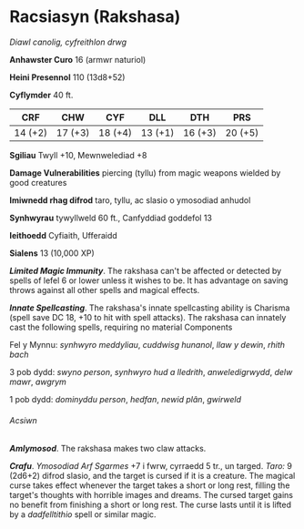 # Racsiasyn (Rakshasa)

*Diawl canolig, cyfreithlon drwg*

**Anhawster Curo** 16 (armwr naturiol)

**Heini Presennol** 110 (13d8+52)

**Cyflymder** 40 ft.

| CRF     | CHW     | CYF     | DLL     | DTH     | PRS     |
|---------|---------|---------|---------|---------|---------|
| 14 (+2) | 17 (+3) | 18 (+4) | 13 (+1) | 16 (+3) | 20 (+5) |

**Sgiliau** Twyll +10, Mewnwelediad +8

**Damage Vulnerabilities** piercing (tyllu) from magic weapons wielded by good creatures

**Imiwnedd rhag difrod** taro, tyllu, ac slasio o ymosodiad anhudol

**Synhwyrau** tywyllweld 60 ft., Canfyddiad goddefol 13

**Ieithoedd** Cyfiaith, Ufferaidd

**Sialens** 13 (10,000 XP)

***Limited Magic Immunity***. The rakshasa can't be affected or detected by spells of lefel 6 or lower unless it wishes to be. It has advantage on saving throws against all other spells and magical effects.

***Innate Spellcasting***. The rakshasa's innate spellcasting ability is Charisma (spell save DC 18, +10 to hit with spell attacks). The rakshasa can innately cast the following spells, requiring no material Components

Fel y Mynnu: *synhwyro meddyliau*, *cuddwisg hunanol*, *llaw y dewin*, *rhith bach*

3 pob dydd: *swyno person*, *synhwyro hud a lledrith*, *anweledigrwydd*, *delw mawr*, *awgrym*

1 pob dydd: *dominyddu person*, *hedfan*, *newid plân*, *gwirweld*

###### Acsiwn

***Amlymosod***. The rakshasa makes two claw attacks.

***Crafu***. *Ymosodiad Arf Sgarmes* +7 i fwrw, cyrraedd 5 tr., un targed. *Taro:* 9 (2d6+2) difrod slasio, and the target is cursed if it is a creature. The magical curse takes effect whenever the target takes a short or long rest, filling the target's thoughts with horrible images and dreams. The cursed target gains no benefit from finishing a short or long rest. The curse lasts until it is lifted by a *dadfelltithio* spell or similar magic.